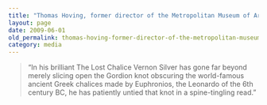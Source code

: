 ```yaml
---
title: "Thomas Hoving, former director of the Metropolitan Museum of Art"
layout: page
date: 2009-06-01
old_permalink: thomas-hoving-former-director-of-the-metropolitan-museum-of-art
category: media
---
```

> “In his brilliant The Lost Chalice Vernon Silver has gone far beyond merely slicing open the Gordion knot obscuring the world-famous ancient Greek chalices made by Euphronios, the Leonardo of the 6th century BC, he has patiently untied that knot in a spine-tingling read.”
